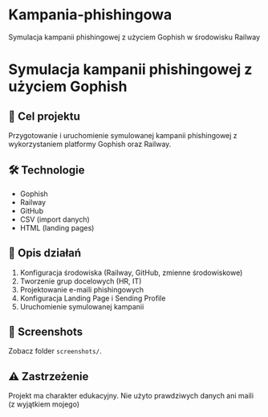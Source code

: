 # Kampania-phishingowa
Symulacja kampanii phishingowej z użyciem Gophish w środowisku Railway

# Symulacja kampanii phishingowej z użyciem Gophish

## 📌 Cel projektu
Przygotowanie i uruchomienie symulowanej kampanii phishingowej z wykorzystaniem platformy Gophish oraz Railway.

## 🛠️ Technologie
- Gophish
- Railway
- GitHub
- CSV (import danych)
- HTML (landing pages)

## 🧾 Opis działań
1. Konfiguracja środowiska (Railway, GitHub, zmienne środowiskowe)
2. Tworzenie grup docelowych (HR, IT)
3. Projektowanie e-maili phishingowych
4. Konfiguracja Landing Page i Sending Profile
5. Uruchomienie symulowanej kampanii

## 📸 Screenshots
Zobacz folder `screenshots/`.

## ⚠️ Zastrzeżenie
Projekt ma charakter edukacyjny. Nie użyto prawdziwych danych ani maili (z wyjątkiem mojego)
